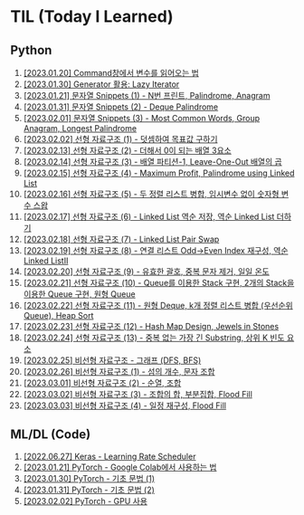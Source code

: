 # TIL (Today I Learned)

## Python
1. [[2023.01.20] Command창에서 변수를 읽어오는 법](https://github.com/caffe-latte/TIL/blob/main/Python/20230120.md)
2. [[2023.01.30] Generator 활용: Lazy Iterator](https://github.com/caffe-latte/TIL/blob/main/Python/20230130.md)
3. [[2023.01.21] 문자열 Snippets (1) - N번 프린트, Palindrome, Anagram](https://github.com/caffe-latte/TIL/blob/main/Python/20230121.md)
4. [[2023.01.31] 문자열 Snippets (2) - Deque Palindrome](https://github.com/caffe-latte/TIL/blob/main/Python/20230131.md)
5. [[2023.02.01] 문자열 Snippets (3) - Most Common Words, Group Anagram, Longest Palindrome](https://github.com/caffe-latte/TIL/blob/main/Python/20230201.md)
6. [[2023.02.02] 선형 자료구조 (1) - 덧셈하여 목표값 구하기](https://github.com/caffe-latte/TIL/blob/main/Python/20230202.md)
7. [[2023.02.13] 선형 자료구조 (2) - 더해서 0이 되는 배열 3요소](https://github.com/caffe-latte/TIL/blob/main/Python/20230213.md)
8. [[2023.02.14] 선형 자료구조 (3) - 배열 파티션-1, Leave-One-Out 배열의 곱](https://github.com/caffe-latte/TIL/blob/main/Python/20230214.md)
9. [[2023.02.15] 선형 자료구조 (4) - Maximum Profit, Palindrome using Linked List](https://github.com/caffe-latte/TIL/blob/main/Python/20230215.md)
10. [[2023.02.16] 선형 자료구조 (5) - 두 정렬 리스트 병합, 임시변수 없이 숫자형 변수 스왑](https://github.com/caffe-latte/TIL/blob/main/Python/20230216.md)
11. [[2023.02.17] 선형 자료구조 (6) - Linked List 역순 저장, 역순 Linked List 더하기](https://github.com/caffe-latte/TIL/blob/main/Python/20230217.md)
12. [[2023.02.18] 선형 자료구조 (7) - Linked List Pair Swap](https://github.com/caffe-latte/TIL/blob/main/Python/20230218.md)
13. [[2023.02.19] 선형 자료구조 (8) - 연결 리스트 Odd→Even Index 재구성, 역순 Linked ListⅡ](https://github.com/caffe-latte/TIL/blob/main/Python/20230219.md)
14. [[2023.02.20] 선형 자료구조 (9) - 유효한 괄호, 중복 문자 제거, 일일 온도](https://github.com/caffe-latte/TIL/blob/main/Python/20230220.md)
15. [[2023.02.21] 선형 자료구조 (10) - Queue를 이용한 Stack 구현, 2개의 Stack을 이용한 Queue 구현, 원형 Queue](https://github.com/caffe-latte/TIL/blob/main/Python/20230221.md)
16. [[2023.02.22] 선형 자료구조 (11) - 원형 Deque, k개 정렬 리스트 병합 (우선순위 Queue), Heap Sort](https://github.com/caffe-latte/TIL/blob/main/Python/20230222.md)
17. [[2023.02.23] 선형 자료구조 (12) - Hash Map Design, Jewels in Stones](https://github.com/caffe-latte/TIL/blob/main/Python/20230223.md)
18. [[2023.02.24] 선형 자료구조 (13) - 중복 없는 가장 긴 Substring, 상위 K 빈도 요소](https://github.com/caffe-latte/TIL/blob/main/Python/20230224.md)
19. [[2023.02.25] 비선형 자료구조 - 그래프 (DFS, BFS)](https://github.com/caffe-latte/TIL/blob/main/Python/20230225.md)
20. [[2023.02.26] 비선형 자료구조 (1) - 섬의 개수, 문자 조합](https://github.com/caffe-latte/TIL/blob/main/Python/20230226.md)
21. [[2023.03.01] 비선형 자료구조 (2) - 순열, 조합](https://github.com/caffe-latte/TIL/blob/main/Python/20230301.md)
22. [[2023.03.02] 비선형 자료구조 (3) - 조합의 합, 부분집합, Flood Fill](https://github.com/caffe-latte/TIL/blob/main/Python/20230302.md)
22. [[2023.03.03] 비선형 자료구조 (4) - 일정 재구성, Flood Fill](https://github.com/caffe-latte/TIL/blob/main/Python/20230303.md)

## ML/DL (Code)

1. [[2022.06.27] Keras - Learning Rate Scheduler](https://github.com/caffe-latte/TIL/blob/main/Keras/20220627.md)
2. [[2023.01.21] PyTorch - Google Colab에서 사용하는 법](https://github.com/caffe-latte/TIL/blob/main/PyTorch/20230121.md)
3. [[2023.01.30] PyTorch - 기초 문법 (1)](https://github.com/caffe-latte/TIL/blob/main/PyTorch/20230130.md)
4. [[2023.01.31] PyTorch - 기초 문법 (2)](https://github.com/caffe-latte/TIL/blob/main/PyTorch/20230131.md)
5. [[2023.02.02] PyTorch - GPU 사용](https://github.com/caffe-latte/TIL/blob/main/PyTorch/20230202.md)
